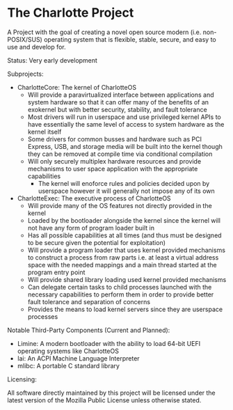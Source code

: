 # The Charlotte Project

A Project with the goal of creating a novel open source modern (i.e. non-POSIX/SUS) operating system that is flexible, stable, secure, and easy to use and develop for.

Status: Very early development

Subprojects:

- CharlotteCore: The kernel of CharlotteOS
  - Will provide a paravirtualized interface between applications and system hardware so that it can offer many of the benefits of an exokernel but with better security, stability, and fault tolerance
  - Most drivers will run in userspace and use privileged kernel APIs to have essentially the same level of access to system hardware as the kernel itself
  - Some drivers for common busses and hardware such as PCI Express, USB, and storage media will be built into the kernel though they can be removed at compile time via conditional compilation
  - Will only securely multiplex hardware resources and provide mechanisms to user space application with the appropriate capabilities
    - The kernel will enoforce rules and policies decided upon by userspace however it will generally not impose any of its own
- CharlotteExec: The executive process of CharlotteOS
  - Will provide many of the OS features not directly provided in the kernel
  - Loaded by the bootloader alongside the kernel since the kernel will not have any form of program loader built in
  - Has all possible capabilities at all times (and thus must be designed to be secure given the potential for exploitation)
  - Will provide a program loader that uses kernel provided mechanisms to construct a process from raw parts i.e. at least a virtual address space with the needed mappings and a main thread started at the program entry point
  - Will provide shared library loading used kernel provided mechanisms
  - Can delegate certain tasks to child processes launched with the necessary capabilities to perform them in order to provide better fault tolerance and separation of concerns
  - Provides the means to load kernel servers since they are userspace processes

Notable Third-Party Components (Current and Planned):

- Limine: A modern bootloader with the ability to load 64-bit UEFI operating systems like CharlotteOS
- lai: An ACPI Machine Language Interpreter
- mlibc: A portable C standard library

Licensing: 

All software directly maintained by this project will be licensed under the latest version of the Mozilla Public License unless otherwise stated.
